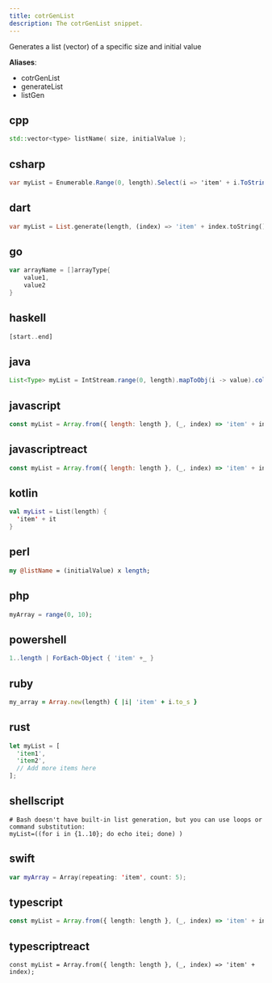 ```yaml
---
title: cotrGenList
description: The cotrGenList snippet.
---
```


Generates a list (vector) of a specific size and initial value

**Aliases**:
- cotrGenList
- generateList
- listGen

## cpp
```cpp
std::vector<type> listName( size, initialValue );
```

## csharp
```csharp
var myList = Enumerable.Range(0, length).Select(i => 'item' + i.ToString()).ToList();
```

## dart
```dart
var myList = List.generate(length, (index) => 'item' + index.toString());
```

## go
```go
var arrayName = []arrayType{
    value1,
    value2
}
```

## haskell
```haskell
[start..end]
```

## java
```java
List<Type> myList = IntStream.range(0, length).mapToObj(i -> value).collect(Collectors.toList());
```

## javascript
```javascript
const myList = Array.from({ length: length }, (_, index) => 'item' + index);
```

## javascriptreact
```javascriptreact
const myList = Array.from({ length: length }, (_, index) => 'item' + index);
```

## kotlin
```kotlin
val myList = List(length) {
  'item' + it
}
```

## perl
```perl
my @listName = (initialValue) x length;
```

## php
```php
myArray = range(0, 10);
```

## powershell
```powershell
1..length | ForEach-Object { 'item' +_ }
```

## ruby
```ruby
my_array = Array.new(length) { |i| 'item' + i.to_s }
```

## rust
```rust
let myList = [
  'item1',
  'item2',
  // Add more items here
];
```

## shellscript
```shellscript
# Bash doesn't have built-in list generation, but you can use loops or command substitution:
myList=((for i in {1..10}; do echo itei; done) )
```

## swift
```swift
var myArray = Array(repeating: 'item', count: 5);
```

## typescript
```typescript
const myList = Array.from({ length: length }, (_, index) => 'item' + index);
```

## typescriptreact
```typescriptreact
const myList = Array.from({ length: length }, (_, index) => 'item' + index);
```

